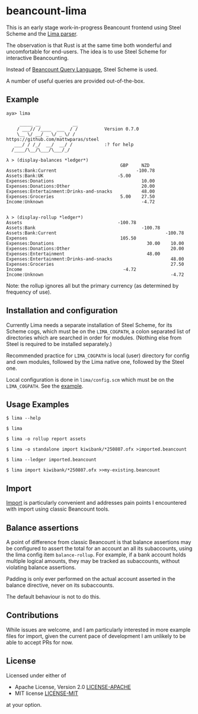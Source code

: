 # beancount-lima

This is an early stage work-in-progress Beancount frontend using Steel Scheme and the [Lima parser](https://github.com/tesujimath/beancount-parser-lima).

The observation is that Rust is at the same time both wonderful and uncomfortable for end-users.  The idea is to use Steel Scheme for interactive Beancounting.

Instead of [Beancount Query Language](https://beancount.github.io/docs/beancount_query_language.html), Steel Scheme is used.


A number of useful queries are provided out-of-the-box.

## Example

```
aya> lima

     _____ __            __
    / ___// /____  ___  / /          Version 0.7.0
    \__ \/ __/ _ \/ _ \/ /           https://github.com/mattwparas/steel
   ___/ / /_/  __/  __/ /            :? for help
  /____/\__/\___/\___/_/

λ > (display-balances *ledger*)
                                           GBP     NZD
Assets:Bank:Current                              -100.78
Assets:Bank:UK                            -5.00
Expenses:Donations                                 10.00
Expenses:Donations:Other                           20.00
Expenses:Entertainment:Drinks-and-snacks           48.00
Expenses:Groceries                         5.00    27.50
Income:Unknown                                     -4.72


λ > (display-rollup *ledger*)
Assets                                    -100.78
Assets:Bank                                        -100.78
Assets:Bank:Current                                         -100.78
Expenses                                   105.50
Expenses:Donations                                   30.00    10.00
Expenses:Donations:Other                                      20.00
Expenses:Entertainment                               48.00
Expenses:Entertainment:Drinks-and-snacks                      48.00
Expenses:Groceries                                            27.50
Income                                      -4.72
Income:Unknown                                                -4.72
```

Note: the rollup ignores all but the primary currency (as determined by frequency of use).

## Installation and configuration

Currently Lima needs a separate installation of Steel Scheme, for its Scheme cogs, which must be on the `LIMA_COGPATH`, a colon separated list of directories which are searched in order for modules. (Nothing else from Steel is required to be installed separately.)

Recommended practice for `LIMA_COGPATH` is local (user) directory for config and own modules, followed by the Lima native one, followed by the Steel one.

Local configuration is done in `lima/config.scm` which must be on the `LIMA_COGPATH`.  See the [example](examples/cogs/lima/config.scm).

## Usage Examples

```
$ lima --help

$ lima

$ lima -o rollup report assets

$ lima -o standalone import kiwibank/*250807.ofx >imported.beancount

$ lima --ledger imported.beancount

$ lima import kiwibank/*250807.ofx >>my-existing.beancount
```

## Import

[Import](doc/import.md) is particularly convenient and addresses pain points I encountered with import using classic Beancount tools.

## Balance assertions

A point of difference from classic Beancount is that balance assertions may be configured to assert the total for an account an all its subaccounts, using
the lima config item `balance-rollup`.  For example, if a bank account holds multiple logical amounts, they may be tracked as subaccounts, without violating
balance assertions.

Padding is only ever performed on the actual account asserted in the balance directive, never on its subaccounts.

The default behaviour is not to do this.

## Contributions

While issues are welcome, and I am particularly interested in more example files for import, given the current pace of development I am unlikely to be able to accept PRs for now.

## License

Licensed under either of

 * Apache License, Version 2.0
   [LICENSE-APACHE](http://www.apache.org/licenses/LICENSE-2.0)
 * MIT license
   [LICENSE-MIT](http://opensource.org/licenses/MIT)

at your option.
